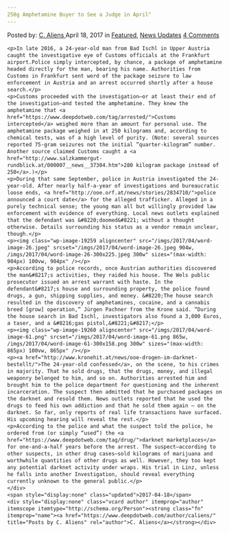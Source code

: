 ```yaml
---
250g Amphetamine Buyer to See a Judge in April"
---
```

<article class="post-listing post-19253 post type-post status-publish format-standard has-post-thumbnail hentry 
    <div class="post-inner">
        <span>Posted by: <a href="https://www.deepdotweb.com/author/caliens/" title="">C. Aliens </a></span>
    <span>April 18, 2017</span>
    <span>in <a href="https://www.deepdotweb.com/category/deepdot-news/" rel="category tag">Featured</a>, <a href="https://www.deepdotweb.com/category/news-updates/" rel="category tag">News Updates</a></span>
    <span><a href="https://www.deepdotweb.com/2017/04/18/250g-amphetamine-buyer-to-see-a-judge-in-april/#comments">4 Comments</a></span>
    </p>
    <div class="clear"></div>
    
    <p>In late 2016, a 24-year-old man from Bad Ischl in Upper Austria caught the investigative eye of Customs officials at the Frankfurt airport.Police simply intercepted, by chance, a package of amphetamine headed directly for the man, bearing his name. Authorities from Customs in Frankfurt sent word of the package seizure to law enforcement in Austria and an arrest occurred shortly after a house search.</p>
    <p>Customs proceeded with the investigation—or at least their end of the investigation—and tested the amphetamine. They knew the amphetamine that <a href="https://www.deepdotweb.com/tag/arrested/">Customs intercepted</a> weighed more than an amount for personal use. The amphetamine package weighed in at 250 kilograms and, according to chemical tests, was of a high level of purity. (Note: several sources reported 75-gram seizures not the initial ”quarter-kilogram” number. Another source claimed Customs caught a <a href="http://www.salzkammergut-rundblick.at/000007__news__37304.htm">280 kilogram package instead of 250</a>.)</p>
    <p>During that same September, police in Austria investigated the 24-year-old. After nearly half-a-year of investigations and bureaucratic loose ends, <a href="http://ooe.orf.at/news/stories/2834710/">police announced a court date</a> for the alleged trafficker. Alleged in a purely technical sense; the young man all but willingly provided law enforcement with evidence of everything. Local news outlets explained that the defendant was &#8220;doomed&#8221; without a thought otherwise. Details surrounding his status as a vendor remain unclear, though.</p>
    <p><img class="wp-image-19259 aligncenter" src="/imgs/2017/04/word-image-26.jpeg" srcset="/imgs/2017/04/word-image-26.jpeg 904w, /imgs/2017/04/word-image-26-300x225.jpeg 300w" sizes="(max-width: 904px) 100vw, 904px" /></p>
    <p>According to police records, once Austrian authorities discovered the man&#8217;s activities, they raided his house. The Wels public prosecutor issued an arrest warrant with haste. In the defendant&#8217;s house and surrounding property, the police found drugs, a gun, shipping supplies, and money. &#8220;The house search resulted in the discovery of amphetamines, cocaine, and a cannabis breed [grow] operation,” Jürgen Pachner from the Krone said. “During the house search in Bad Ischl, investigators also found a 3,000 Euros, a taser, and a &#8216;gas pistol,&#8221;&#8217;</p>
    <p><img class="wp-image-19260 aligncenter" src="/imgs/2017/04/word-image-61.png" srcset="/imgs/2017/04/word-image-61.png 865w, /imgs/2017/04/word-image-61-300x158.png 300w" sizes="(max-width: 865px) 100vw, 865px" /></p>
    <p><a href="http://www.kronehit.at/news/ooe-drogen-im-darknet-bestellt/">The 24-year-old confessed</a>, on the scene, to his crimes in majority. That he sold drugs, that the drugs, money, and illegal weaponry belonged to him, and so on. Authorities arrested him and brought him to the police department for questioning and the inherent incarceration. The suspect then admitted that he purchased packages on the darknet and resold them. News outlets reported that he used the drugs to feed his own addiction and that he sold them again – on the darknet. So far, only reports of real life transactions have surfaced. His upcoming hearing will reveal the rest.</p>
    <p>According to the police and what the suspect told the police, he ordered from (or simply “used”) the <a href="https://www.deepdotweb.com/tag/drug/">darknet marketplaces</a> for one-and-a-half years before the arrest. The suspect—according to other suspects, in other drug cases—sold kilograms of marijuana and worthwhile quantities of other drugs as well. However, they too kept any potential darknet activity under wraps. His trial in Linz, unless he falls into another Investigation, should reveal everything currently unknown to the general public.</p>
    </div>
    <span style="display:none" class="updated">2017-04-18</span>
    <div style="display:none" class="vcard author" itemprop="author" itemscope itemtype="http://schema.org/Person"><strong class="fn" itemprop="name"><a href="https://www.deepdotweb.com/author/caliens/" title="Posts by C. Aliens" rel="author">C. Aliens</a></strong></div>
    
